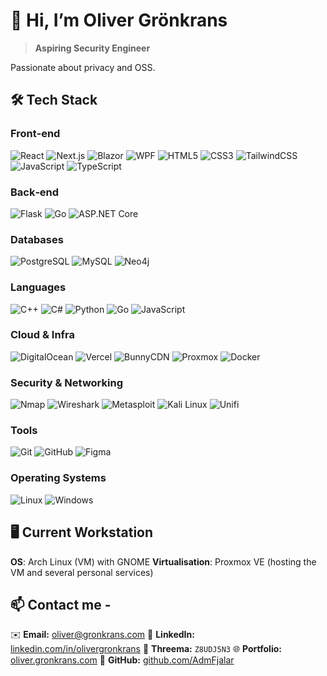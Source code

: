 # 👋 Hi, I’m Oliver Grönkrans 

> **Aspiring Security Engineer** 

Passionate about privacy and OSS.

## 🛠️ Tech Stack 
### Front‑end 
![React](https://img.shields.io/badge/React-61DAFB?logo=react&logoColor=white) ![Next.js](https://img.shields.io/badge/Next.js-000000?logo=nextdotjs&logoColor=white) ![Blazor](https://img.shields.io/badge/Blazor-512BD4?logo=microsoft&logoColor=white) ![WPF](https://img.shields.io/badge/WPF-0078D6?logo=windows&logoColor=white) ![HTML5](https://img.shields.io/badge/HTML5-E34F26?logo=html5&logoColor=white) ![CSS3](https://img.shields.io/badge/CSS3-1572B6?logo=css3&logoColor=white) ![TailwindCSS](https://img.shields.io/badge/TailwindCSS-38B2AC?logo=tailwindcss&logoColor=white) ![JavaScript](https://img.shields.io/badge/JavaScript-F7DF1E?logo=javascript&logoColor=black) ![TypeScript](https://img.shields.io/badge/TypeScript-3178C6?logo=typescript&logoColor=white)

### Back‑end 
![Flask](https://img.shields.io/badge/Flask-000000?logo=flask&logoColor=white) ![Go](https://img.shields.io/badge/Go-00ADD8?logo=go&logoColor=white) ![ASP.NET Core](https://img.shields.io/badge/ASP.NET%20Core-512BD4?logo=dotnet&logoColor=white)

### Databases 
![PostgreSQL](https://img.shields.io/badge/PostgreSQL-336791?logo=postgresql&logoColor=white) ![MySQL](https://img.shields.io/badge/MySQL-4479A1?logo=mysql&logoColor=white) ![Neo4j](https://img.shields.io/badge/Neo4j-008CC1?logo=neo4j&logoColor=white)

### Languages 
![C++](https://img.shields.io/badge/C%2B%2B-00599C?logo=c%2B%2B&logoColor=white) ![C#](https://img.shields.io/badge/C%23-239120?logo=csharp&logoColor=white) ![Python](https://img.shields.io/badge/Python-3776AB?logo=python&logoColor=white) ![Go](https://img.shields.io/badge/Go-00ADD8?logo=go&logoColor=white) ![JavaScript](https://img.shields.io/badge/JavaScript-F7DF1E?logo=javascript&logoColor=black)

### Cloud & Infra 
![DigitalOcean](https://img.shields.io/badge/DigitalOcean-0080FF?logo=digitalocean&logoColor=white) ![Vercel](https://img.shields.io/badge/Vercel-000000?logo=vercel&logoColor=white) ![BunnyCDN](https://img.shields.io/badge/Bunny-FF6600?logo=bunny&logoColor=white) ![Proxmox](https://img.shields.io/badge/Proxmox-E57000?logo=proxmox&logoColor=white) ![Docker](https://img.shields.io/badge/Docker-2496ED?logo=docker&logoColor=white)

### Security & Networking 
![Nmap](https://img.shields.io/badge/Nmap-2D2D2D?logo=nmap&logoColor=white) ![Wireshark](https://img.shields.io/badge/Wireshark-0099FF?logo=wireshark&logoColor=white) ![Metasploit](https://img.shields.io/badge/Metasploit-FF6600?logo=metasploit&logoColor=white) ![Kali Linux](https://img.shields.io/badge/Kali%20Linux-557C94?logo=kali-linux&logoColor=white) ![Unifi](https://img.shields.io/badge/Unifi-0078D7?logo=unifi&logoColor=white)

### Tools 
![Git](https://img.shields.io/badge/Git-F05032?logo=git&logoColor=white) ![GitHub](https://img.shields.io/badge/GitHub-181717?logo=github&logoColor=white) ![Figma](https://img.shields.io/badge/Figma-F24E1E?logo=figma&logoColor=white)

### Operating Systems 
![Linux](https://img.shields.io/badge/Linux-FCC624?logo=linux&logoColor=black) ![Windows](https://img.shields.io/badge/Windows-0078D6?logo=windows&logoColor=white)

## 🖥️ Current Workstation
**OS**: Arch Linux (VM) with GNOME 
**Virtualisation**: Proxmox VE (hosting the VM and several personal services) 

## 📫 Contact me - 
✉️ **Email:** [oliver@gronkrans.com](mailto:oliver@gronkrans.com)
🔗 **LinkedIn:** [linkedin.com/in/olivergronkrans](https://www.linkedin.com/in/olivergronkrans)
📱 **Threema:** `Z8UDJ5N3`
🌐 **Portfolio:** [oliver.gronkrans.com](https://oliver.gronkrans.com)
🐙 **GitHub:** [github.com/AdmFjalar](https://github.com/AdmFjalar)
